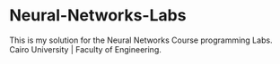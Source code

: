 # Neural-Networks-Labs
This is my solution for the Neural Networks Course programming Labs. Cairo University | Faculty of Engineering.
